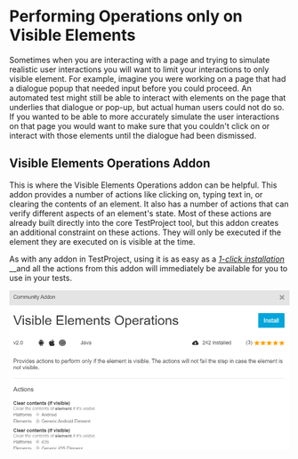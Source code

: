 # Performing Operations only on Visible Elements

Sometimes when you are interacting with a page and trying to simulate realistic user interactions you will want to limit your interactions to only visible element. For example, imagine you were working on a page that had a dialogue popup that needed input before you could proceed. An automated test might still be able to interact with elements on the page that underlies that dialogue or pop-up, but actual human users could not do so. If you wanted to be able to more accurately simulate the user interactions on that page you would want to make sure that you couldn't click on or interact with those elements until the dialogue had been dismissed.

## Visible Elements Operations Addon

This is where the Visible Elements Operations addon can be helpful. This addon provides a number of actions like clicking on, typing text in, or clearing the contents of an element. It also has a number of actions that can verify different aspects of an element's state. Most of these actions are already built directly into the core TestProject tool, but this addon creates an additional constraint on these actions. They will only be executed if the element they are executed on is visible at the time. 

As with any addon in TestProject, using it is as easy as a [_1-click installation_](../testproject-addons/installing-community-addons-from-the-store.md) __and all the actions from this addon will immediately be available for you to use in your tests. 

![Install Visible Elements Operations Addon](../.gitbook/assets/image%20%28106%29.png)

